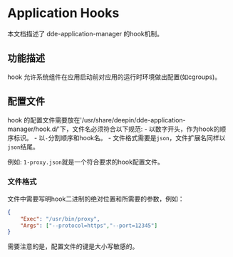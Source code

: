 # Application Hooks

本文档描述了 dde-application-manager 的hook机制。

## 功能描述

hook 允许系统组件在应用启动前对应用的运行时环境做出配置(如cgroups)。

## 配置文件

hook 的配置文件需要放在'/usr/share/deepin/dde-application-manager/hook.d/'下，文件名必须符合以下规范:
    - 以数字开头，作为hook的顺序标识。
    - 以`-`分割顺序和hook名。
    - 文件格式需要是`json`，文件扩展名同样以`json`结尾。

例如: `1-proxy.json`就是一个符合要求的hook配置文件。

### 文件格式

文件中需要写明hook二进制的绝对位置和所需要的参数，例如：

```json
{
    "Exec": "/usr/bin/proxy",
    "Args": ["--protocol=https","--port=12345"]
}
```

需要注意的是，配置文件的键是大小写敏感的。
